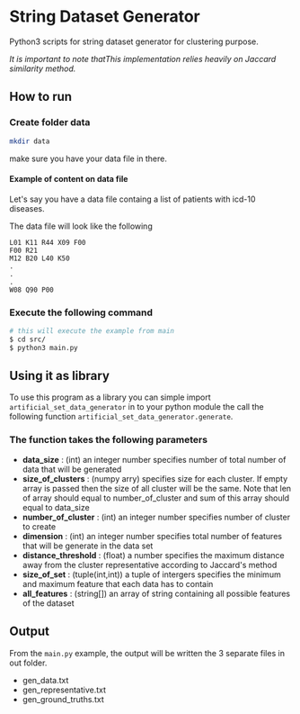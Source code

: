 # String Dataset Generator
Python3 scripts for string dataset generator for clustering purpose. 

*It is important to note thatThis implementation relies heavily on Jaccard similarity method.*

## How to run
### Create folder data
```sh
mkdir data
```
make sure you have your data file in there.

#### Example of content on data file
Let's say you have a data file containg a list of patients with icd-10 diseases.

The data file will look like the following

```
L01 K11 R44 X09 F00
F00 R21
M12 B20 L40 K50
.
.
.
W08 Q90 P00
```

### Execute the following command
```sh
# this will execute the example from main 
$ cd src/
$ python3 main.py
```

## Using it as library
To use this program as a library you can simple import `artificial_set_data_generator` in to your python module the call the following function `artificial_set_data_generator.generate`.

### The function takes the following parameters
* **data_size** : (int) an integer number specifies number of total number of data that will be generated
* **size_of_clusters** : (numpy arry) specifies size for each cluster. If empty array is passed then the size of all cluster will be the same.
                Note that len of array should equal to number_of_cluster and sum of this array should equal to data_size
* **number_of_cluster** : (int) an integer number specifies number of cluster to create
* **dimension** : (int) an integer number specifies total number of features that will be generate in the data set
* **distance_threshold** : (float) a number specifies the maximum distance away from the cluster representative according to Jaccard's method
* **size_of_set** : (tuple(int,int)) a tuple of intergers specifies the minimum and maximum feature that each data has to contain
* **all_features** : (string[]) an array of string containing all possible features of the dataset


## Output
From the `main.py` example, the output will be written the 3 separate files in out folder.

* gen_data.txt
* gen_representative.txt
* gen_ground_truths.txt
